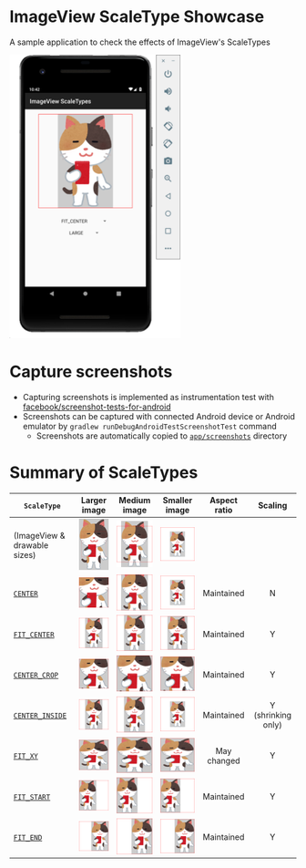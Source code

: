 # ImageView ScaleType Showcase

A sample application to check the effects of ImageView's ScaleTypes

<img width="300" src="./doc/app_screenshot.png" />

# Capture screenshots

- Capturing screenshots is implemented as instrumentation test with [facebook/screenshot-tests-for-android](https://github.com/facebook/screenshot-tests-for-android)
- Screenshots can be captured with connected Android device or Android emulator by `gradlew runDebugAndroidTestScreenshotTest` command
  - Screenshots are automatically copied to [`app/screenshots`](./app/screenshots) directory

# Summary of ScaleTypes

| `ScaleType` | Larger image | Medium image | Smaller image | Aspect ratio | Scaling |
| --- | :-: | :-: | :-: | :-: | :-: |
| (ImageView & drawable sizes) | <img width="160" src="./doc/size_comparison_large.png" /> | <img width="160" src="./doc/size_comparison_medium.png" /> | <img width="160" src="./doc/size_comparison_small.png" /> | | |
| [`CENTER`](https://developer.android.com/reference/android/widget/ImageView.ScaleType#CENTER) | <img width="160" src="./app/screenshots/screenshot_LARGE_5_CENTER.png" /> | <img width="160" src="./app/screenshots/screenshot_MEDIUM_5_CENTER.png" /> | <img width="160" src="./app/screenshots/screenshot_SMALL_5_CENTER.png" /> | Maintained | N |
| [`FIT_CENTER`](https://developer.android.com/reference/android/widget/ImageView.ScaleType#FIT_CENTER) | <img width="160" src="./app/screenshots/screenshot_LARGE_3_FIT_CENTER.png" /> | <img width="160" src="./app/screenshots/screenshot_MEDIUM_3_FIT_CENTER.png" /> | <img width="160" src="./app/screenshots/screenshot_SMALL_3_FIT_CENTER.png" /> | Maintained | Y |
| [`CENTER_CROP`](https://developer.android.com/reference/android/widget/ImageView.ScaleType#CENTER_CROP) | <img width="160" src="./app/screenshots/screenshot_LARGE_6_CENTER_CROP.png" /> | <img width="160" src="./app/screenshots/screenshot_MEDIUM_6_CENTER_CROP.png" /> | <img width="160" src="./app/screenshots/screenshot_SMALL_6_CENTER_CROP.png" /> | Maintained | Y |
| [`CENTER_INSIDE`](https://developer.android.com/reference/android/widget/ImageView.ScaleType#CENTER_INSIDE) | <img width="160" src="./app/screenshots/screenshot_LARGE_7_CENTER_INSIDE.png" /> | <img width="160" src="./app/screenshots/screenshot_MEDIUM_7_CENTER_INSIDE.png" /> | <img width="160" src="./app/screenshots/screenshot_SMALL_7_CENTER_INSIDE.png" /> | Maintained | Y (shrinking only) |
| [`FIT_XY`](https://developer.android.com/reference/android/widget/ImageView.ScaleType#FIT_XY) | <img width="160" src="./app/screenshots/screenshot_LARGE_1_FIT_XY.png" /> | <img width="160" src="./app/screenshots/screenshot_MEDIUM_1_FIT_XY.png" /> | <img width="160" src="./app/screenshots/screenshot_SMALL_1_FIT_XY.png" /> | May changed | Y |
| [`FIT_START`](https://developer.android.com/reference/android/widget/ImageView.ScaleType#FIT_START) | <img width="160" src="./app/screenshots/screenshot_LARGE_2_FIT_START.png" /> | <img width="160" src="./app/screenshots/screenshot_MEDIUM_2_FIT_START.png" /> | <img width="160" src="./app/screenshots/screenshot_SMALL_2_FIT_START.png" /> | Maintained | Y |
| [`FIT_END`](https://developer.android.com/reference/android/widget/ImageView.ScaleType#FIT_END) | <img width="160" src="./app/screenshots/screenshot_LARGE_4_FIT_END.png" /> | <img width="160" src="./app/screenshots/screenshot_MEDIUM_4_FIT_END.png" /> | <img width="160" src="./app/screenshots/screenshot_SMALL_4_FIT_END.png" /> | Maintained | Y |